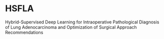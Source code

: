 # HSFLA
Hybrid-Supervised Deep Learning for Intraoperative Pathological Diagnosis of Lung Adenocarcinoma and Optimization of Surgical Approach Recommendations
